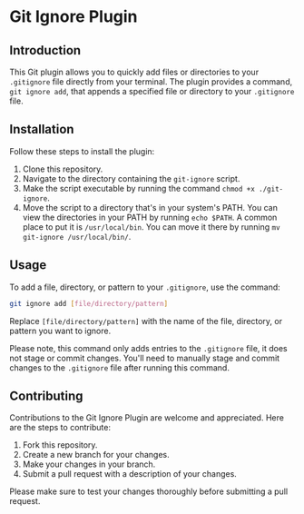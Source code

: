 # Git Ignore Plugin

## Introduction
This Git plugin allows you to quickly add files or directories to your `.gitignore` file directly from your terminal. The plugin provides a command, `git ignore add`, that appends a specified file or directory to your `.gitignore` file.

## Installation
Follow these steps to install the plugin:

1. Clone this repository.
2. Navigate to the directory containing the `git-ignore` script.
3. Make the script executable by running the command `chmod +x ./git-ignore`.
4. Move the script to a directory that's in your system's PATH. You can view the directories in your PATH by running `echo $PATH`. A common place to put it is `/usr/local/bin`. You can move it there by running `mv git-ignore /usr/local/bin/`.

## Usage
To add a file, directory, or pattern to your `.gitignore`, use the command:

```bash
git ignore add [file/directory/pattern]
```

Replace `[file/directory/pattern]` with the name of the file, directory, or pattern you want to ignore.

Please note, this command only adds entries to the `.gitignore` file, it does not stage or commit changes. You'll need to manually stage and commit changes to the `.gitignore` file after running this command.

## Contributing
Contributions to the Git Ignore Plugin are welcome and appreciated. Here are the steps to contribute:

1. Fork this repository.
2. Create a new branch for your changes.
3. Make your changes in your branch.
4. Submit a pull request with a description of your changes.

Please make sure to test your changes thoroughly before submitting a pull request.
